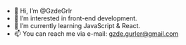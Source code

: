 - 👋 Hi, I’m @GzdeGrlr
- 👀 I’m interested in front-end development.
- 🌱 I’m currently learning JavaScript & React. 
- 📫 You can reach me via e-mail: gzde.gurler@gmail.com

<!---
GzdeGrlr/GzdeGrlr is a ✨ special ✨ repository because its `README.md` (this file) appears on your GitHub profile.
You can click the Preview link to take a look at your changes.
--->
